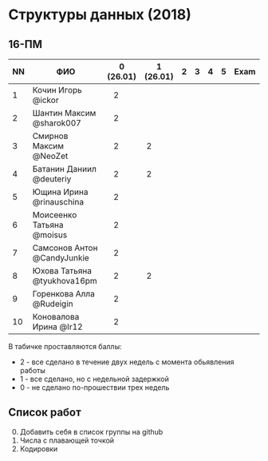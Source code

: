 # Структуры данных (2018)
## 16-ПМ

| NN  | ФИО                         | 0 (26.01)| 1 (26.01) | 2   | 3   | 4   | 5     | Exam  |
| --- | --------------------------- | -------- | --- | --- | --- | --- | --- | ----- |
| 1   | Кочин Игорь @ickor          |    2     |     |     |     |     |     |       |
| 2   | Шантин Максим @sharok007    |    2     |     |     |     |     |     |       |
| 3   | Смирнов Максим @NeoZet      |    2     |  2  |     |     |     |     |       |
| 4   | Батанин Даниил  @deuteriy   |    2     |  2  |     |     |     |     |       |
| 5   | Ющина Ирина  @rinauschina   |    2     |     |     |     |     |     |       |
| 6   | Моисеенко Татьяна @moisus   |    2     |     |     |     |     |     |       |
| 7   | Самсонов Антон @CandyJunkie |    2     |     |     |     |     |     |       |
| 8   | Юхова Татьяна @tyukhova16pm |    2     |  2  |     |     |     |     |       |
| 9   | Горенкова Алла  @Rudeigin   |    2     |     |     |     |     |     |       |
| 10  | Коновалова Ирина @Ir12      |    2     |     |     |     |     |     |       |

В табичке проставляются баллы:
- 2 - все сделано в течение двух недель с момента обьявления работы
- 1 - все сделано, но с недельной задержкой
- 0 - не сделано по-прошествии трех недель

## Список работ
0. Добавить себя в список группы на github
1. Числа с плавающей точкой
2. Кодировки
